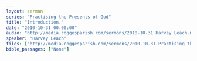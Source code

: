 ```yaml
---
layout: sermon
series: "Practising the Presents of God"
title: "Introduction."
date: "2010-10-31 00:00:00"
audio: "http://media.coggesparish.com/sermons/2010-10-31 Harvey Leach.mp3"
speaker: "Harvey Leach"
files: ["http://media.coggesparish.com/sermons/2010-10-31 Practising the Presents of God.pdf"]
bible_passages: ["None"]
---
```

